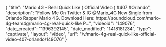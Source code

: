 {
    "title": "Mario 4G - Real Quick Like ( Official Video ) #407 #Orlando",
    "description": "Follow Me On Twitter & IG @Mario_4G New Single from Orlando Rapper Mario 4G. Download Here: https:\/\/soundcloud.com\/mario-4g-team4g\/mario-4g-real-quick-like P...",
    "videoid": "149076",
    "date_created": "1396392145",
    "date_modified": "1418181234",
    "type": "captivate",
    "layout": "video",
    "url": "\/v\/mario-4g-real-quick-like-official-video-407-orlando\/149076"
}
